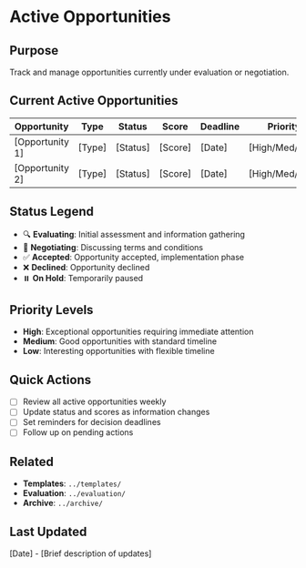 # Active Opportunities

## Purpose
Track and manage opportunities currently under evaluation or negotiation.

## Current Active Opportunities

| Opportunity | Type | Status | Score | Deadline | Priority |
|-------------|------|--------|-------|----------|----------|
| [Opportunity 1] | [Type] | [Status] | [Score] | [Date] | [High/Med/Low] |
| [Opportunity 2] | [Type] | [Status] | [Score] | [Date] | [High/Med/Low] |

## Status Legend
- 🔍 **Evaluating**: Initial assessment and information gathering
- 🤝 **Negotiating**: Discussing terms and conditions
- ✅ **Accepted**: Opportunity accepted, implementation phase
- ❌ **Declined**: Opportunity declined
- ⏸️ **On Hold**: Temporarily paused

## Priority Levels
- **High**: Exceptional opportunities requiring immediate attention
- **Medium**: Good opportunities with standard timeline
- **Low**: Interesting opportunities with flexible timeline

## Quick Actions
- [ ] Review all active opportunities weekly
- [ ] Update status and scores as information changes
- [ ] Set reminders for decision deadlines
- [ ] Follow up on pending actions

## Related
- **Templates**: `../templates/`
- **Evaluation**: `../evaluation/`
- **Archive**: `../archive/`

## Last Updated
[Date] - [Brief description of updates]
